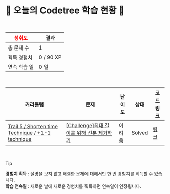 # 🌲 오늘의 Codetree 학습 현황 🌲

<br />

| <span style="color:red;display:block;text-align:center;"> **성취도**</span> | 결과 |
|---|---|
| 총 문제 수 | 1 |
| 획득 경험치 | 0 / 90 XP |
| 연속 학습 일 | 0 일 |

<br />

|커리큘럼|문제|난이도|상태|코드 링크|
|---|---|---|---|---|
|[Trail 5 / Shorten time Technique / +1-1 technique](https://www.codetree.ai/trail-info/intermediate-mid/)|[[Challenge]최대 길이를 위해 선분 제거하기](https://www.codetree.ai/trails/complete/curated-cards/challenge-remove-the-line-segment-for-the-maximum-length/)|어려움|Solved|[링크](https://github.com/SeungGwan123/codetree-TILs/blob/main/250311/%EC%B5%9C%EB%8C%80%20%EA%B8%B8%EC%9D%B4%EB%A5%BC%20%EC%9C%84%ED%95%B4%20%EC%84%A0%EB%B6%84%20%EC%A0%9C%EA%B1%B0%ED%95%98%EA%B8%B0/remove-the-line-segment-for-the-maximum-length.cpp)|


<br />

> [!TIP]
> **경험치 획득** : 설명을 보지 않고 해결한 문제에 대해서만 한 번 경험치를 획득할 수 있습니다.  
> **학습 연속일** : 새로운 날에 새로운 경험치를 획득하면 연속일이 인정됩니다.

